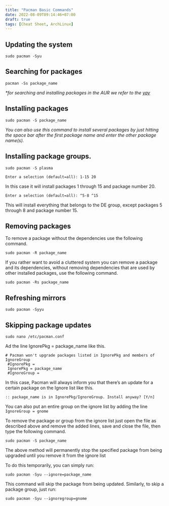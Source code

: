 ```yaml
---
title: "Pacman Basic Commands"
date: 2022-08-09T09:14:46+07:00
draft: true
tags: [Cheat Sheet, ArchLinux]
---
```


## Updating the system

```
sudo pacman -Syu
```

## Searching for packages

```
pacman -Ss package_name
```

_\*for searching and installing packages in the AUR we refer to the [yay](https://aur.archlinux.org/packages/yay)_

## Installing packages

```
sudo pacman -S package_name
```

_You can also use this command to install several packages by just hitting the space bar after the first package name and enter the other package name(s)._

## Installing package groups.

```
sudo pacman -S plasma
```

```
Enter a selection (default=all): 1-15 20
```

In this case it will install packages 1 through 15 and package number 20.

```
Enter a selection (default=all): ^5-8 ^15
```

This will install everything that belongs to the DE group, except packages 5 through 8 and package number 15.

## Removing packages

To remove a package without the dependencies use the following command.

```
sudo pacman -R package_name
```

If you rather want to avoid a cluttered system you can remove a package and its dependencies, without removing dependencies that are used by other installed packages, use the following command.

```
sudo pacman -Rs package_name
```

## Refreshing mirrors

```
sudo pacman -Syyu
```

## Skipping package updates

```
sudo nano /etc/pacman.conf
```

Ad the line IgnorePkg = package_name like this.

```
# Pacman won't upgrade packages listed in IgnorePkg and members of IgnoreGroup
 #IgnorePkg =
 IgnorePkg = package_name
 #IgnoreGroup =
```

In this case, Pacman will always inform you that there’s an update for a certain package on the Ignore list like this.

```
:: package_name is in IgnorePkg/IgnoreGroup. Install anyway? [Y/n]
```

You can also put an entire group on the ignore list by adding the line `IgnoreGroup = gnome`

To remove the package or group from the ignore list just open the file as described above and remove the added lines, save and close the file, then type the following command.

```
sudo pacman -S package_name
```

The above method will permanently stop the specified package from being upgraded until you remove it from the ignore list

To do this temporarily, you can simply run:

```
sudo pacman -Syu --ignore=package_name
```

This command will skip the package from being updated. Similarly, to skip a package group, just run:

```
sudo pacman -Syu --ignoregroup=gnome
```
